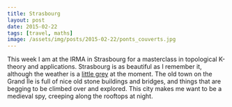 ```yaml
---
title: Strasbourg
layout: post
date: 2015-02-22
tags: [travel, maths]
image: /assets/img/posts/2015-02-22/ponts_couverts.jpg
---
```


This week I am at the IRMA in Strasbourg for a masterclass in topological
K-theory and applications. Strasbourg is as beautiful as I remember it,
although the weather is a [little grey](/assets/img/posts/2015-02-22/ponts_couverts.jpg) at the moment.
The old town on the Grand &Icirc;le is full of nice old stone buildings and
bridges, and things that are begging to be climbed over and explored. This city
makes me want to be a medieval spy, creeping along the rooftops at night.
